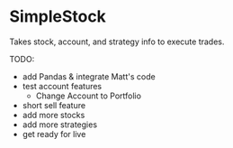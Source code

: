 # SimpleStock

Takes stock, account, and strategy info to execute trades.

TODO:
- add Pandas & integrate Matt's code
- test account features
  - Change Account to Portfolio
- short sell feature
- add more stocks
- add more strategies
- get ready for live
